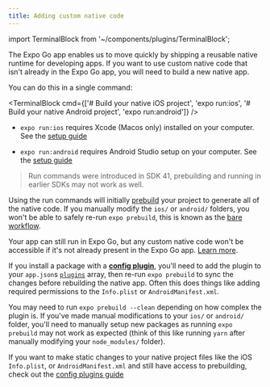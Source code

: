 ```yaml
---
title: Adding custom native code
---
```


import TerminalBlock from '~/components/plugins/TerminalBlock';

The Expo Go app enables us to move quickly by shipping a reusable native runtime for developing apps. If you want to use custom native code that isn't already in the Expo Go app, you will need to build a new native app.

You can do this in a single command:

<TerminalBlock cmd={['# Build your native iOS project', 'expo run:ios', '# Build your native Android project', 'expo run:android']} />

<!-- TODO: Add a doctor command bootstrap easier -->
<!-- TODO: Don't link outside of Expo docs -->

- `expo run:ios` requires Xcode (Macos only) installed on your computer. See the [setup guide](https://reactnative.dev/docs/environment-setup)

<!-- TODO: Add a doctor command bootstrap easier -->
<!-- TODO: Don't link outside of Expo docs -->

- `expo run:android` requires Android Studio setup on your computer. See the [setup guide](https://reactnative.dev/docs/environment-setup)

> Run commands were introduced in SDK 41, prebuilding and running in earlier SDKs may not work as well.

<!-- TODO: Link to run commands doc -->
<!-- TODO: Link to prebuild commands doc -->

Using the run commands will initially [prebuild](https://expo.fyi/prebuilding) your project to generate all of the native code. If you manually modify the `ios/` or `android/` folders, you won't be able to safely re-run `expo prebuild`, this is known as the [bare workflow](../introduction/managed-vs-bare.md#bare-workflow).

Your app can still run in Expo Go, but any custom native code won't be accessible if it's not already present in the Expo Go app. [Learn more](./using-expo-client).

If you install a package with a [**config plugin**](../guides/config-plugins), you'll need to add the plugin to your `app.json`s [`plugins`](../versions/latest/config/app/#plugins) array, then re-run `expo prebuild` to sync the changes before rebuilding the native app. Often this does things like adding required permissions to the `Info.plist` or `AndroidManifest.xml`.

You may need to run `expo prebuild --clean` depending on how complex the plugin is. If you've made manual modifications to your `ios/` or `android/` folder, you'll need to manually setup new packages as running `expo prebuild` may not work as expected (think of this like running `yarn` after manually modifying your `node_modules/` folder).

If you want to make static changes to your native project files like the iOS `Info.plist`, or `AndroidManifest.xml` and still have access to prebuilding, check out the [config plugins guide](../guides/config-plugins/#creating-a-plugin)
